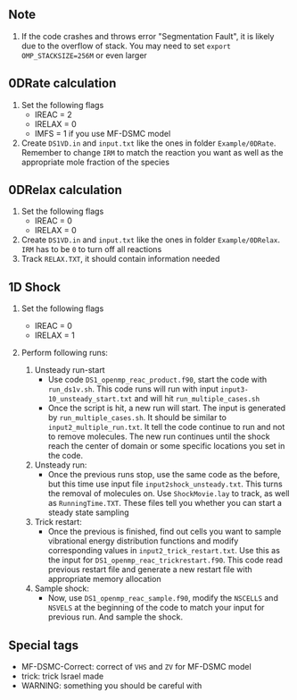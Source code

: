 ## Note
1. If the code crashes and throws error "Segmentation Fault", it is likely due to the overflow of stack. You may need to set `export OMP_STACKSIZE=256M` or even larger

## 0DRate calculation

1. Set the following flags
    - IREAC = 2
    - IRELAX = 0
    - IMFS = 1 if you use MF-DSMC model
2. Create `DS1VD.in` and `input.txt` like the ones in folder `Example/0DRate`. Remember to change `IRM` to match the reaction you want as well as the appropriate mole fraction of the species

## 0DRelax calculation
1. Set the following flags
    - IREAC = 0
    - IRELAX = 0
2. Create `DS1VD.in` and `input.txt` like the ones in folder `Example/0DRelax`. `IRM` has to be `0` to turn off all reactions
3. Track `RELAX.TXT`, it should contain information needed


## 1D Shock
1. Set the following flags
    - IREAC = 0
    - IRELAX = 1

2. Perform following runs:
    1. Unsteady run-start
        - Use code `DS1_openmp_reac_product.f90`, start the code with `run_ds1v.sh`. This code runs will run with input `input3-10_unsteady_start.txt` and will hit `run_multiple_cases.sh`
        - Once the script is hit, a new run will start. The input is generated by `run_multiple_cases.sh`. It should be similar to `input2_multiple_run.txt`. It tell the code continue to run and not to remove molecules. The new run continues until the shock reach the center of domain or some specific locations you set in the code.
    2. Unsteady run:
        - Once the previous runs stop, use the same code as the before, but this time use input file `input2shock_unsteady.txt`. This turns the removal of molecules on. Use `ShockMovie.lay` to track, as well as `RunningTime.TXT`. These files tell you whether you can start a steady state sampling
    3. Trick restart:
        - Once the previous is finished, find out cells you want to sample vibrational energy distribution functions and modify corresponding values in `input2_trick_restart.txt`. Use this as the input for `DS1_openmp_reac_trickrestart.f90`. This code read  previous restart file and generate a new restart file with appropriate memory allocation
    4. Sample shock:
        - Now, use `DS1_openmp_reac_sample.f90`, modify the `NSCELLS` and `NSVELS` at the beginning of the code to match your input for previous run. And sample the shock.


## Special tags
- MF-DSMC-Correct: correct of `VHS` and `ZV` for MF-DSMC model
- trick: trick Israel made
- WARNING: something you should be careful with